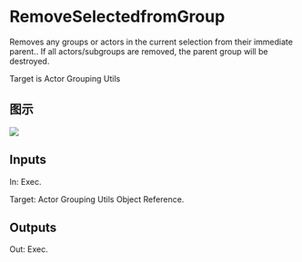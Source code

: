 # RemoveSelectedfromGroup

Removes any groups or actors in the current selection from their immediate parent.. If all actors/subgroups are removed, the parent group will be destroyed.

Target is Actor Grouping Utils

## 图示

![]($-20221218-18465175.png)

## Inputs

In: Exec.

Target: Actor Grouping Utils Object Reference.  

## Outputs

Out: Exec.

